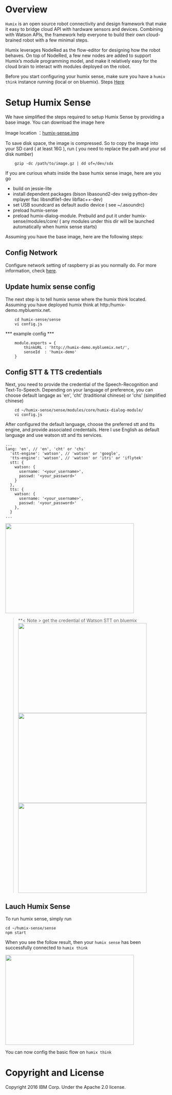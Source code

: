 # Overview

`Humix` is an open source robot connectivity and design framework that make it easy to
bridge cloud API with hardware sensors and devices. Combining with Watson APIs,
the framework help everyone to build their own cloud-brained robot with a few minimal steps.

Humix leverages NodeRed as the flow-editor for designing how the robot behaves. On top of NodeRed,
a few new nodes are added to support Humix’s module programming model, and make it relatively easy for 
the cloud brain to interact with modules deployed on the robot. 


Before you start configuring your humix sense, make sure you have a `humix think` instance running (local or on bluemix). Steps [Here](https://github.com/project-humix/humix-think)


# Setup Humix Sense

We have simplified the steps required to setup Humix Sense by providing a base image. You can download the image here

Image location ：[humix-sense.img](https://ibm.box.com/s/o22lyjdpq671q9eq3jpdtqdrq4m6h11t)

To save disk space, the image is compressed. So to copy the image into your SD card ( at least 16G ), run ( you need to replace the path and your sd disk number)

```
    gzip -dc /path/to/image.gz | dd of=/dev/sdx
```

If you are curious whats inside the base humix sense image, here are you go
- build on jessie-lite 
- install dependent packages (bison libasound2-dev swig python-dev mplayer flac libsndfile1-dev libflac++-dev)
- set USB soundcard as default audio device ( see ~/.asoundrc)
- preload humix-sense
- preload humix-dialog-module. Prebuild and put it under humix-sense/modules/core/ ( any modules under this dir will be launched automatically when humix sense starts)


Assuming you have the base image, here are the following steps:




## Config Network

Configure network setting of raspberry pi as you normally do. For more information, check [here](https://www.raspberrypi.org/documentation/configuration/wireless/wireless-cli.md).





## Update humix sense config

The next step is to tell humix sense where the humix think located. Assuming you have deployed humix think at http:/humix-demo.mybluemix.net. 

```
    cd humix-sense/sense
    vi config.js
```

*** example config ***
```
    module.exports = {
        thinkURL : 'http://humix-demo.mybluemix.net/',
        senseId  : 'humix-demo'
    }
```

## Config STT & TTS credentials
Next, you need to provide the credential of the Speech-Recognition and Text-To-Speech. Depending on your language of preference, you can choose default langage as 'en', 'cht' (traditional chinese) or 'chs' (simplified chinese) 
```
    cd ~/humix-sense/sense/modules/core/humix-dialog-module/
    vi config.js
```

After configured the default language, choose the preferred stt and tts engine, and provide associated credentails. Here I use English as default language and use watson stt and tts services. 
```
...
lang: 'en', // 'en', 'cht' or 'chs'
  'stt-engine': 'watson', // 'watson' or 'google',
  'tts-engine': 'watson', // 'watson' or 'itri' or 'iflytek'
  stt: {
    watson: {
      username: '<your_username>',
      passwd: '<your_password>'
    }
  },
  tts: {
    watson: {
      username: '<your_username>',
      passwd: '<your_password>'
    },
  }
...

```

<img border="0" height="280" src="https://4.bp.blogspot.com/-DLIadhPYcgU/Vw95gLGNfkI/AAAAAAAAAC8/gSkUB4RErfASbhQ8Bx1KybxyiaS4EL0tACLcB/s1600/IBM%2BBluemix%2B-watson.png" width="400" /> <br>


> **< Note > get the credential of Watson STT on bluemix <br>
<img border="0" height="280" src="https://1.bp.blogspot.com/-zrmCCnDEXGw/Vw99ew2egWI/AAAAAAAAADg/FCckacR_BfoIIUx4s1qEvPScVAi7IYBLwCLcB/s1600/IBM%2BBluemix%2Bapp2.png" width="400" /> <br>
<img border="0" height="280" src="https://3.bp.blogspot.com/-vWl2kRxMyek/Vw97S0Yis6I/AAAAAAAAADM/Va-5-Jb8OdAsMpiPL26sySTLsXxs-y90ACLcB/s1600/IBM%2BBluemix%2B-environment.png" width="400" /> <br>
<img border="0" height="280" src="https://3.bp.blogspot.com/-BQOqL-H3xNc/Vw9-Cvod2gI/AAAAAAAAADo/cNa0HT6Qp_4ektVlPy3iuxTy3_I43p0XACLcB/s1600/humix-ng-think_pws.png" width="400" /> <br>


## Lauch Humix Sense

To run humix sense, simply run

    cd ~/humix-sense/sense
    npm start

When you see the follow result, then your `humix sense` has been successfully connected to `humix think`

<img border="0" height="280" src="https://1.bp.blogspot.com/--SaSvdNwxAc/VxDCiCZr2YI/AAAAAAAAAEU/qii75kWgaG46QD--q2HGQ-ihNE-v-MefwCLcB/s1600/pi--humix-ng-sense.png" width="400" /> <br>

You can now config the basic flow on `humix think`


# Copyright and License

Copyright 2016 IBM Corp. Under the Apache 2.0 license.
